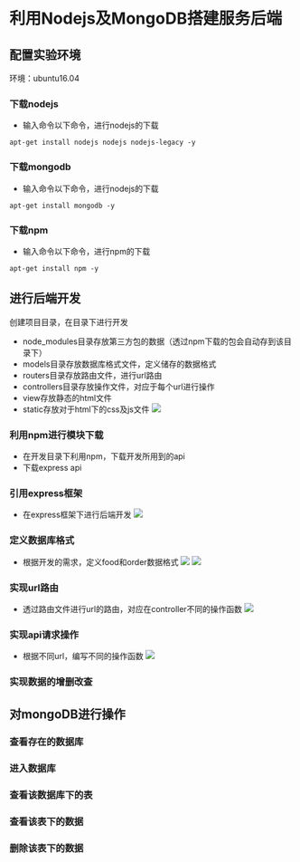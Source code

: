 # 利用Nodejs及MongoDB搭建服务后端

## 配置实验环境
环境：ubuntu16.04
### 下载nodejs
- 输入命令以下命令，进行nodejs的下载
```
apt-get install nodejs nodejs nodejs-legacy -y
```
### 下载mongodb
- 输入命令以下命令，进行nodejs的下载
```
apt-get install mongodb -y
```
### 下载npm
- 输入命令以下命令，进行npm的下载
```
apt-get install npm -y
```

## 进行后端开发
创建项目目录，在目录下进行开发
- node_modules目录存放第三方包的数据（透过npm下载的包会自动存到该目录下）
- models目录存放数据库格式文件，定义储存的数据格式
- routers目录存放路由文件，进行url路由
- controllers目录存放操作文件，对应于每个url进行操作
- view存放静态的html文件
- static存放对于html下的css及js文件
![](images/project_directory.png)
### 利用npm进行模块下载
- 在开发目录下利用npm，下载开发所用到的api
- 下载express api
### 引用express框架
- 在express框架下进行后端开发
![](images/use_express.png)
### 定义数据库格式
- 根据开发的需求，定义food和order数据格式
![](images/food_model.png)
![](images/order_model.png)
### 实现url路由
- 透过路由文件进行url的路由，对应在controller不同的操作函数
![](images/router_file.png)
### 实现api请求操作
- 根据不同url，编写不同的操作函数
![](images/url_action.png)
### 实现数据的增删改查


## 对mongoDB进行操作
### 查看存在的数据库
### 进入数据库
### 查看该数据库下的表
### 查看该表下的数据
### 删除该表下的数据

